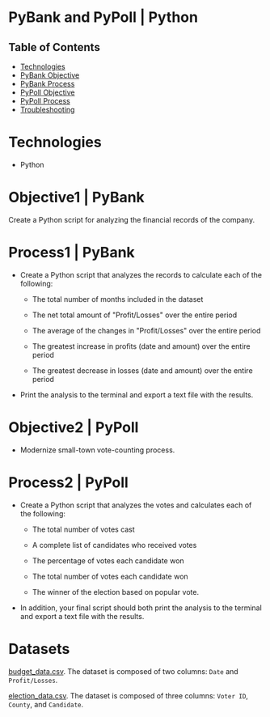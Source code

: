 # PyBank and PyPoll | Python

## Table of Contents
* [Technologies](#Technologies)
* [PyBank Objective](#Objective1)
* [PyBank Process](#Process1)
* [PyPoll Objective](#Objective2)
* [PyPoll Process](#Process2)
* [Troubleshooting](#Troubleshooting)

# Technologies
* Python

# Objective1 | PyBank
Create a Python script for analyzing the financial records of the company. 

# Process1 | PyBank

* Create a Python script that analyzes the records to calculate each of the following:

  * The total number of months included in the dataset

  * The net total amount of "Profit/Losses" over the entire period

  * The average of the changes in "Profit/Losses" over the entire period

  * The greatest increase in profits (date and amount) over the entire period

  * The greatest decrease in losses (date and amount) over the entire period

* Print the analysis to the terminal and export a text file with the results.

# Objective2 | PyPoll

* Modernize small-town vote-counting process. 

# Process2 | PyPoll

* Create a Python script that analyzes the votes and calculates each of the following:

  * The total number of votes cast

  * A complete list of candidates who received votes

  * The percentage of votes each candidate won

  * The total number of votes each candidate won

  * The winner of the election based on popular vote.

* In addition, your final script should both print the analysis to the terminal and export a text file with the results.

# Datasets
[budget_data.csv](PyBank/Resources/budget_data.csv). 
The dataset is composed of two columns: `Date` and `Profit/Losses`. 

[election_data.csv](PyPoll/Resources/election_data.csv). 
The dataset is composed of three columns: `Voter ID`, `County`, and `Candidate`.

